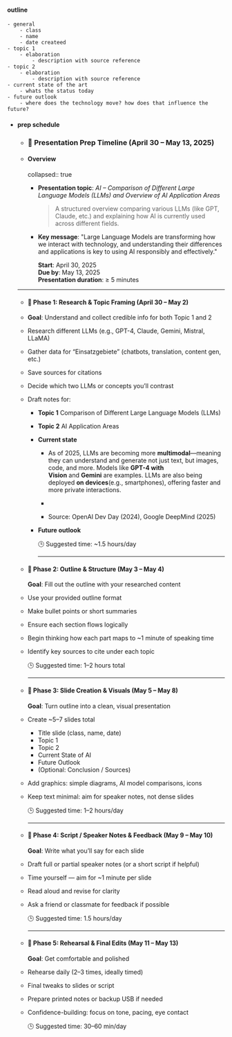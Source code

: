 #### outline
	- general
		- class
		- name
		- date createed
	- topic 1
		- elaboration
			- description with source reference
	- topic 2
		- elaboration
			- description with source reference
	- current state of the art
		- whats the status today
	- future outlook
		- where does the technology move? how does that influence the future?
- #### prep schedule
	- ### 📅 **Presentation Prep Timeline (April 30 – May 13, 2025)**
	- #### Overview
	  collapsed:: true
		- **Presentation topic**: *AI – Comparison of Different Large Language Models (LLMs) and Overview of AI Application Areas*
		  >A structured overview comparing various LLMs (like GPT, Claude, etc.) and explaining how AI is currently used across different fields.
		- **Key message**: "Large Language Models are transforming how we interact with technology, and understanding their differences and applications is key to using AI responsibly and effectively."
		  
		  **Start**: April 30, 2025  
		  **Due by**: May 13, 2025  
		  **Presentation duration**: ≥ 5 minutes
	- ---
	- #### 📍 **Phase 1: Research & Topic Framing (April 30 – May 2)**
	- **Goal**: Understand and collect credible info for both Topic 1 and 2
	- Research different LLMs (e.g., GPT-4, Claude, Gemini, Mistral, LLaMA)
	- Gather data for “Einsatzgebiete” (chatbots, translation, content gen, etc.)
	- Save sources for citations
	- Decide which two LLMs or concepts you’ll contrast
	- Draft notes for:
		- **Topic 1** Comparison of Different Large Language Models (LLMs)
		- **Topic 2** AI Application Areas
		- **Current state**
			- As of 2025, LLMs are becoming more **multimodal**—meaning they can understand and generate not just text, but images, code, and more. Models like **GPT-4 with Vision** and **Gemini** are examples. LLMs are also being deployed **on devices**(e.g., smartphones), offering faster and more private interactions.
			- >
			- Source: OpenAI Dev Day (2024), Google DeepMind (2025)
		- **Future outlook**
		  
		  🕒 Suggested time: ~1.5 hours/day
		  
		  ---
	- #### 📍 **Phase 2: Outline & Structure (May 3 – May 4)**  
	  **Goal**: Fill out the outline with your researched content
	- Use your provided outline format
	- Make bullet points or short summaries
	- Ensure each section flows logically
	- Begin thinking how each part maps to ~1 minute of speaking time
	- Identify key sources to cite under each topic
	  
	  🕒 Suggested time: 1–2 hours total
	  
	  ---
	- #### 📍 **Phase 3: Slide Creation & Visuals (May 5 – May 8)**  
	  **Goal**: Turn outline into a clean, visual presentation
	- Create ~5–7 slides total
		- Title slide (class, name, date)
		- Topic 1
		- Topic 2
		- Current State of AI
		- Future Outlook
		- (Optional: Conclusion / Sources)
	- Add graphics: simple diagrams, AI model comparisons, icons
	- Keep text minimal: aim for speaker notes, not dense slides
	  
	  🕒 Suggested time: 1–2 hours/day
	  
	  ---
	- #### 📍 **Phase 4: Script / Speaker Notes & Feedback (May 9 – May 10)**  
	  **Goal**: Write what you’ll say for each slide
	- Draft full or partial speaker notes (or a short script if helpful)
	- Time yourself — aim for ~1 minute per slide
	- Read aloud and revise for clarity
	- Ask a friend or classmate for feedback if possible
	  
	  🕒 Suggested time: 1.5 hours/day
	  
	  ---
	- #### 📍 **Phase 5: Rehearsal & Final Edits (May 11 – May 13)**  
	  **Goal**: Get comfortable and polished
	- Rehearse daily (2–3 times, ideally timed)
	- Final tweaks to slides or script
	- Prepare printed notes or backup USB if needed
	- Confidence-building: focus on tone, pacing, eye contact
	  
	  🕒 Suggested time: 30–60 min/day